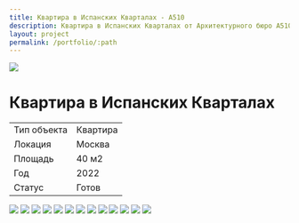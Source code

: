 ```yaml
---
title: Квартира в Испанских Кварталах - А510
description: Квартира в Испанских Кварталах от Архитектурного бюро А510.
layout: project
permalink: /portfolio/:path
---
```


<div id="banner">
    <img src="/images/kvartira-v-ispanskih-kvartalah/banner.jpg">
    <h1>Квартира в Испанских Кварталах</h1>
</div>
<main id="main">
    <div id="project-wrapper">
        <div class="table-wrapper">
            <table>
                <tbody>
                    <tr>
                        <td>Тип объекта</td>
                        <td>Квартира</td>
                    </tr>
                    <tr>
                        <td>Локация</td>
                        <td>Москва</td>
                    </tr>
                    <tr>
                        <td>Площадь</td>
                        <td>40 м2</td>
                    </tr>
                    <tr>
                        <td>Год</td>
                        <td>2022</td>
                    </tr>
                    <tr>
                        <td>Статус</td>
                        <td>Готов</td>
                    </tr>
                </tbody>
            </table>
        </div>
    </div>
    <div id="project-photo">
        <img class="image fit small" src="/images/kvartira-v-ispanskih-kvartalah/01.jpg">
        <img class="image fit small" src="/images/kvartira-v-ispanskih-kvartalah/02.jpg">
        <img class="image fit small" src="/images/kvartira-v-ispanskih-kvartalah/03.jpg">
        <img class="image fit small" loading="lazy" src="/images/kvartira-v-ispanskih-kvartalah/04.jpg">
        <img class="image fit small" loading="lazy" src="/images/kvartira-v-ispanskih-kvartalah/05.jpg">
        <img class="image fit small" loading="lazy" src="/images/kvartira-v-ispanskih-kvartalah/07.jpg">
        <img class="image fit small" loading="lazy" src="/images/kvartira-v-ispanskih-kvartalah/08.jpg">
        <img class="image fit small" loading="lazy" src="/images/kvartira-v-ispanskih-kvartalah/09.jpg">
        <img class="image fit small" loading="lazy" src="/images/kvartira-v-ispanskih-kvartalah/10.jpg">
        <img class="image fit small" loading="lazy" src="/images/kvartira-v-ispanskih-kvartalah/11.jpg">
        <img class="image fit small" loading="lazy" src="/images/kvartira-v-ispanskih-kvartalah/13.jpg">
        <img class="image fit medium" loading="lazy" src="/images/kvartira-v-ispanskih-kvartalah/14.jpg">
        <img class="image fit small" loading="lazy" src="/images/kvartira-v-ispanskih-kvartalah/15.jpg">
    </div>
</main>